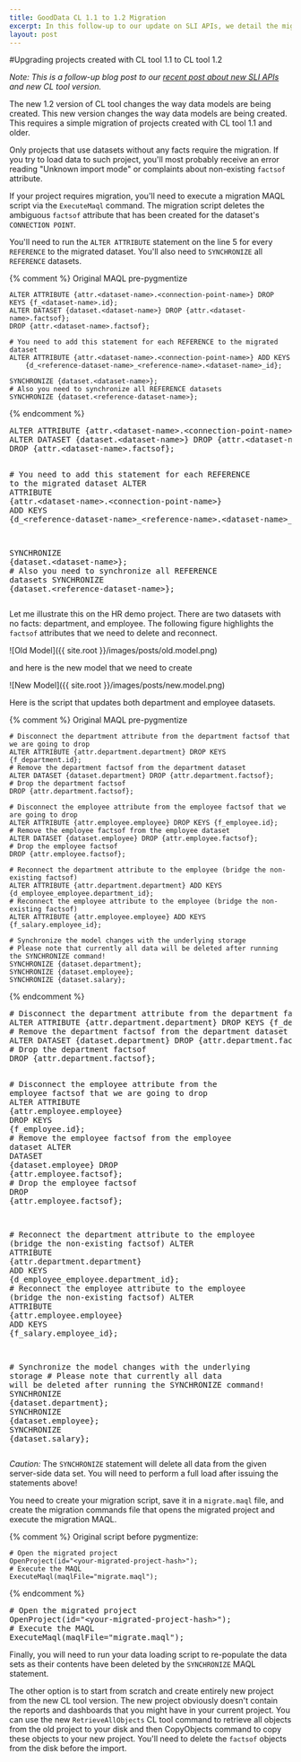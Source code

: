 ```yaml
---
title: GoodData CL 1.1 to 1.2 Migration
excerpt: In this follow-up to our update on SLI APIs, we detail the migration process of existing projects to thew new CL tool v1.2
layout: post
---
```

#Upgrading projects created with CL tool 1.1 to CL tool 1.2

*Note: This is a follow-up blog post to our [recent post about new SLI APIs]({{site.root}}/blog/2010/10/15/data-upload-apis/) and new CL tool version.*  

The new 1.2 version of CL tool changes the way data models are being created. This new version changes the way data models are being created. This requires a simple migration of projects created with CL tool 1.1 and older. 

Only projects that use datasets without any facts require the migration. If you try to load data to such project, you'll most probably receive an error reading "Unknown import mode" or complaints about non-existing `factsof` attribute.

If your project requires migration, you'll need to execute a migration MAQL script via the `ExecuteMaql` command. The migration script deletes the ambiguous `factsof` attribute that has been created for the dataset's `CONNECTION POINT`.

You'll need to run the `ALTER ATTRIBUTE` statement on the line 5 for every `REFERENCE` to the migrated dataset. You'll also need to `SYNCHRONIZE` all `REFERENCE` datasets.

{% comment %}
Original MAQL pre-pygmentize

    ALTER ATTRIBUTE {attr.<dataset-name>.<connection-point-name>} DROP KEYS {f_<dataset-name>.id};
    ALTER DATASET {dataset.<dataset-name>} DROP {attr.<dataset-name>.factsof};
    DROP {attr.<dataset-name>.factsof};

    # You need to add this statement for each REFERENCE to the migrated dataset
    ALTER ATTRIBUTE {attr.<dataset-name>.<connection-point-name>} ADD KEYS
        {d_<reference-dataset-name>_<reference-name>.<dataset-name>_id};

    SYNCHRONIZE {dataset.<dataset-name>};
    # Also you need to synchronize all REFERENCE datasets
    SYNCHRONIZE {dataset.<reference-dataset-name>};

{% endcomment %}

<div class="highlight"><pre><span class="k">ALTER</span> <span class="k">ATTRIBUTE</span> <span class="nv">{attr.&lt;dataset-name&gt;.&lt;connection-point-name&gt;}</span> <span class="k">DROP</span> <span class="k">KEYS</span> <span class="nv">{f_&lt;dataset-name&gt;.id}</span><span class="p">;</span>
<span class="k">ALTER</span> <span class="k">DATASET</span> <span class="nv">{dataset.&lt;dataset-name&gt;}</span> <span class="k">DROP</span> <span class="nv">{attr.&lt;dataset-name&gt;.factsof}</span><span class="p">;</span>
<span class="k">DROP</span> <span class="nv">{attr.&lt;dataset-name&gt;.factsof}</span><span class="p">;</span>

<span class="c1"># You need to add this statement for each REFERENCE to the migrated dataset</span>
<span class="k">ALTER</span> <span class="k">ATTRIBUTE</span> <span class="nv">{attr.&lt;dataset-name&gt;.&lt;connection-point-name&gt;}</span> <span class="k">ADD</span> <span class="k">KEYS</span>
    <span class="nv">{d_&lt;reference-dataset-name&gt;_&lt;reference-name&gt;.&lt;dataset-name&gt;_id}</span><span class="p">;</span>

<span class="k">SYNCHRONIZE</span> <span class="nv">{dataset.&lt;dataset-name&gt;}</span><span class="p">;</span>
<span class="c1"># Also you need to synchronize all REFERENCE datasets</span>
<span class="k">SYNCHRONIZE</span> <span class="nv">{dataset.&lt;reference-dataset-name&gt;}</span><span class="p">;</span>
</pre></div>


Let me illustrate this on the HR demo project. There are two datasets with no facts: department, and employee. The following figure highlights the `factsof` attributes that we need to delete and reconnect. 

![Old Model]({{ site.root }}/images/posts/old.model.png)

and here is the new model that we need to create

![New Model]({{ site.root }}/images/posts/new.model.png)

Here is the script that updates both department and employee datasets. 

{% comment %}
Original MAQL pre-pygmentize

    # Disconnect the department attribute from the department factsof that we are going to drop
    ALTER ATTRIBUTE {attr.department.department} DROP KEYS {f_department.id};
    # Remove the department factsof from the department dataset
    ALTER DATASET {dataset.department} DROP {attr.department.factsof};
    # Drop the department factsof
    DROP {attr.department.factsof};

    # Disconnect the employee attribute from the employee factsof that we are going to drop
    ALTER ATTRIBUTE {attr.employee.employee} DROP KEYS {f_employee.id};
    # Remove the employee factsof from the employee dataset
    ALTER DATASET {dataset.employee} DROP {attr.employee.factsof};
    # Drop the employee factsof
    DROP {attr.employee.factsof};

    # Reconnect the department attribute to the employee (bridge the non-existing factsof)
    ALTER ATTRIBUTE {attr.department.department} ADD KEYS {d_employee_employee.department_id};
    # Reconnect the employee attribute to the employee (bridge the non-existing factsof)
    ALTER ATTRIBUTE {attr.employee.employee} ADD KEYS {f_salary.employee_id};

    # Synchronize the model changes with the underlying storage
    # Please note that currently all data will be deleted after running the SYNCHRONIZE command!
    SYNCHRONIZE {dataset.department};
    SYNCHRONIZE {dataset.employee};
    SYNCHRONIZE {dataset.salary};

{% endcomment %}

<div class="highlight"><pre><span class="c1"># Disconnect the department attribute from the department factsof that we are going to drop</span>
<span class="k">ALTER</span> <span class="k">ATTRIBUTE</span> <span class="nv">{attr.department.department}</span> <span class="k">DROP</span> <span class="k">KEYS</span> <span class="nv">{f_department.id}</span><span class="p">;</span>
<span class="c1"># Remove the department factsof from the department dataset</span>
<span class="k">ALTER</span> <span class="k">DATASET</span> <span class="nv">{dataset.department}</span> <span class="k">DROP</span> <span class="nv">{attr.department.factsof}</span><span class="p">;</span>
<span class="c1"># Drop the department factsof</span>
<span class="k">DROP</span> <span class="nv">{attr.department.factsof}</span><span class="p">;</span>

<span class="c1"># Disconnect the employee attribute from the employee factsof that we are going to drop</span>
<span class="k">ALTER</span> <span class="k">ATTRIBUTE</span> <span class="nv">{attr.employee.employee}</span> <span class="k">DROP</span> <span class="k">KEYS</span> <span class="nv">{f_employee.id}</span><span class="p">;</span>
<span class="c1"># Remove the employee factsof from the employee dataset</span>
<span class="k">ALTER</span> <span class="k">DATASET</span> <span class="nv">{dataset.employee}</span> <span class="k">DROP</span> <span class="nv">{attr.employee.factsof}</span><span class="p">;</span>
<span class="c1"># Drop the employee factsof</span>
<span class="k">DROP</span> <span class="nv">{attr.employee.factsof}</span><span class="p">;</span>

<span class="c1"># Reconnect the department attribute to the employee (bridge the non-existing factsof)</span>
<span class="k">ALTER</span> <span class="k">ATTRIBUTE</span> <span class="nv">{attr.department.department}</span> <span class="k">ADD</span> <span class="k">KEYS</span> <span class="nv">{d_employee_employee.department_id}</span><span class="p">;</span>
<span class="c1"># Reconnect the employee attribute to the employee (bridge the non-existing factsof)</span>
<span class="k">ALTER</span> <span class="k">ATTRIBUTE</span> <span class="nv">{attr.employee.employee}</span> <span class="k">ADD</span> <span class="k">KEYS</span> <span class="nv">{f_salary.employee_id}</span><span class="p">;</span>

<span class="c1"># Synchronize the model changes with the underlying storage</span>
<span class="c1"># Please note that currently all data will be deleted after running the SYNCHRONIZE command!</span>
<span class="k">SYNCHRONIZE</span> <span class="nv">{dataset.department}</span><span class="p">;</span>
<span class="k">SYNCHRONIZE</span> <span class="nv">{dataset.employee}</span><span class="p">;</span>
<span class="k">SYNCHRONIZE</span> <span class="nv">{dataset.salary}</span><span class="p">;</span>
</pre></div>


*Caution:* The `SYNCHRONIZE` statement will delete all data from the given server-side data set. You will need to perform a full load after issuing the statements above!

You need to create your migration script, save it in a `migrate.maql` file, and create the migration commands file that opens the migrated project and execute the migration MAQL.

{% comment %}
Original script before pygmentize:

    # Open the migrated project
    OpenProject(id="<your-migrated-project-hash>");
    # Execute the MAQL
    ExecuteMaql(maqlFile="migrate.maql");

{% endcomment %}

<div class="highlight"><pre><span class="c1"># Open the migrated project</span>
<span class="nf">OpenProject</span><span class="p">(</span><span class="nv">id</span><span class="o">=</span><span class="s">&quot;&lt;your-migrated-project-hash&gt;&quot;</span><span class="p">);</span>
<span class="c1"># Execute the MAQL</span>
<span class="nf">ExecuteMaql</span><span class="p">(</span><span class="nv">maqlFile</span><span class="o">=</span><span class="s">&quot;migrate.maql&quot;</span><span class="p">);</span>
</pre></div>

Finally, you will need to run your data loading script to re-populate the data sets as their contents have been deleted by the `SYNCHRONIZE` MAQL statement. 

The other option is to start from scratch and create entirely new project from the new CL tool version. The new project obviously doesn't contain the reports and dashboards that you might have in your current project. You can use the new `RetrieveAllObjects` CL tool command to retrieve all objects from the old project to your disk and then CopyObjects command to copy these objects to your new project. You'll need to delete the `factsof` objects from the disk before the import.